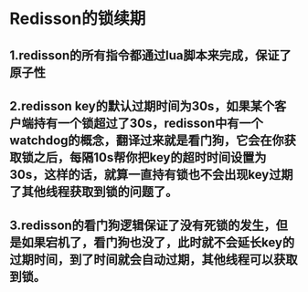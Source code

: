 # Redisson的锁续期


## 1.redisson的所有指令都通过lua脚本来完成，保证了原子性

## 2.redisson key的默认过期时间为30s，如果某个客户端持有一个锁超过了30s，redisson中有一个watchdog的概念，翻译过来就是看门狗，它会在你获取锁之后，每隔10s帮你把key的超时时间设置为30s，这样的话，就算一直持有锁也不会出现key过期了其他线程获取到锁的问题了。

## 3.redisson的看门狗逻辑保证了没有死锁的发生，但是如果宕机了，看门狗也没了，此时就不会延长key的过期时间，到了时间就会自动过期，其他线程可以获取到锁。






